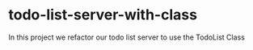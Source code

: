 # todo-list-server-with-class
In this project we refactor our todo list server to use the TodoList Class
